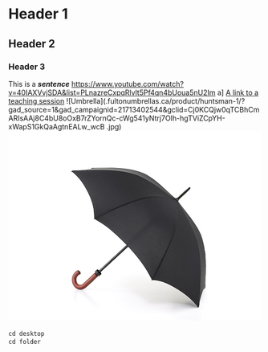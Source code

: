 # Header 1
## Header 2
### Header 3
This is a ***sentence***
https://www.youtube.com/watch?v=40IAXVvjSDA&list=PLnazreCxpqRlvlt5Pf4qn4bUoua5nU2Im
a]
[A link to a teaching session](https://www.youtube.com/watch?v=40IAXVvjSDA&list=PLnazreCxpqRlvlt5Pf4qn4bUoua5nU2Im
)
![Umbrella](.fultonumbrellas.ca/product/huntsman-1/?gad_source=1&gad_campaignid=21713402544&gclid=Cj0KCQjw0qTCBhCmARIsAAj8C4bU8oOxB7rZYornQc-cWg541yNtrj7OIh-hgTViZCpYH-xWapS1GkQaAgtnEALw_wcB
.jpg)
![Umbrella](umbrella_1.jpg)
```
cd desktop
cd folder
```
